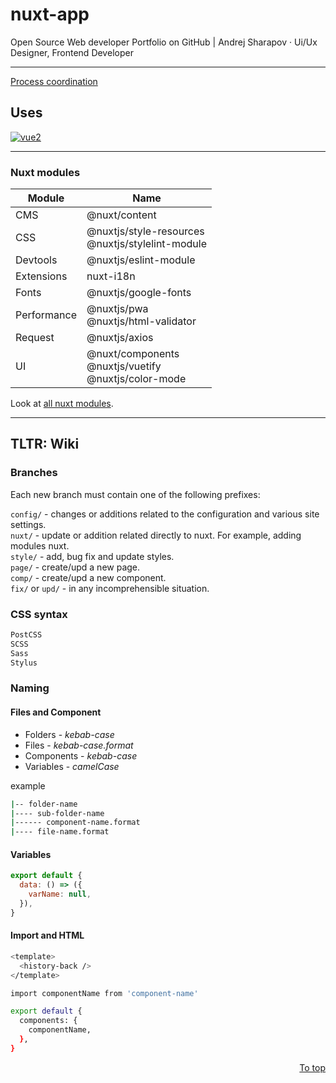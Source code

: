 # nuxt-app

Open Source Web developer Portfolio on GitHub | Andrej Sharapov · Ui/Ux Designer, Frontend Developer

---

[Process coordination][projects]

## Uses

[![vue2][vue-image]][vue]

---

### Nuxt modules

| Module      | Name                                                            |
| ----------- | --------------------------------------------------------------- |
| CMS         | @nuxt/content                                                   |
| CSS         | @nuxtjs/style-resources<br />@nuxtjs/stylelint-module           |
| Devtools    | @nuxtjs/eslint-module                                           |
| Extensions  | nuxt-i18n                                                       |
| Fonts       | @nuxtjs/google-fonts                                            |
| Performance | @nuxtjs/pwa<br />@nuxtjs/html-validator                         |
| Request     | @nuxtjs/axios                                                   |
| UI          | @nuxt/components <br /> @nuxtjs/vuetify<br />@nuxtjs/color-mode |

Look at [all nuxt modules][modules].

---

## TLTR: Wiki

### Branches

Each new branch must contain one of the following prefixes:

`config/` - changes or additions related to the configuration and various site settings.  
`nuxt/` - update or addition related directly to nuxt. For example, adding modules nuxt.  
`style/` - add, bug fix and update styles.  
`page/` - create/upd a new page.  
`comp/` - create/upd a new component.  
`fix/` or `upd/` - in any incomprehensible situation.

### CSS syntax

```bash
PostCSS
SCSS
Sass
Stylus
```

### Naming

#### Files and Component

- Folders - _kebab-case_
- Files - _kebab-case.format_
- Components - _kebab-case_
- Variables - _camelCase_

example

```bash
|-- folder-name
|---- sub-folder-name
|------ component-name.format
|---- file-name.format
```

#### Variables

```js
export default {
  data: () => ({
    varName: null,
  }),
}
```

#### Import and HTML

```bash
<template>
  <history-back />
</template>

import componentName from 'component-name'

export default {
  components: {
    componentName,
  },
}
```

<p align="right">
  <a href="#uses">To top</a>
</p>

[projects]: https://github.com/andrejsharapov/nuxt-app/projects/2
[vue]: https://vuejs.org
[vue-image]: https://img.shields.io/badge/vue-2.x-brightgreen.svg?color=637ddb
[modules]: https://modules.nuxtjs.org/
